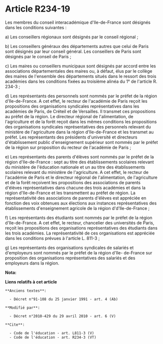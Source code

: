 # Article R234-19

Les membres du conseil interacadémique d'Ile-de-France sont désignés dans les conditions suivantes : 

a) Les conseillers régionaux sont désignés par le conseil régional ; 

b) Les conseillers généraux des départements autres que celui de Paris sont désignés par leur conseil général. Les
conseillers de Paris sont désignés par le conseil de Paris ; 

c) Les maires ou conseillers municipaux sont désignés par accord entre les associations départementales des maires ou, à
défaut, élus par le collège des maires de l'ensemble des départements situés dans le ressort des trois académies dans les
conditions fixées au troisième alinéa du 1° de l'article R. 234-3 ; 

d) Les représentants des personnels sont nommés par le préfet de la région d'Ile-de-France. A cet effet, le recteur de
l'académie de Paris reçoit les propositions des organisations syndicales représentatives dans les académies de Paris, de
Créteil et de Versailles. Il transmet ces propositions au préfet de la région. Le directeur régional de l'alimentation, de
l'agriculture et de la forêt reçoit dans les mêmes conditions les propositions des organisations syndicales représentatives
des personnels relevant du ministère de l'agriculture dans la région d'Ile-de-France et les transmet au préfet. Les
représentants des présidents d'université et directeurs d'établissement public d'enseignement supérieur sont nommés par le
préfet de la région sur proposition du recteur de l'académie de Paris ; 

e) Les représentants des parents d'élèves sont nommés par le préfet de la région d'Ile-de-France : sept au titre des
établissements scolaires relevant du ministère de l'éducation nationale et un au titre des établissements scolaires relevant
du ministère de l'agriculture. A cet effet, le recteur de l'académie de Paris et le directeur régional de l'alimentation, de
l'agriculture et de la forêt reçoivent les propositions des associations de parents d'élèves représentatives dans chacune des
trois académies et dans la région d'Ile-de-France et les transmettent au préfet de région. La représentativité des
associations de parents d'élèves est appréciée en fonction des voix obtenues aux élections aux instances représentatives des
établissements d'enseignement agricole de la région d'd'Ile-de-France ; 

f) Les représentants des étudiants sont nommés par le préfet de la région d'Ile-de-France. A cet effet, le recteur,
chancelier des universités de Paris, reçoit les propositions des organisations représentatives des étudiants dans les trois
académies. La représentativité de ces organisations est appréciée dans les conditions prévues à l'article L. 811-3 ; 

g) Les représentants des organisations syndicales de salariés et d'employeurs sont nommés par le préfet de la région d'Ile-
de-France sur proposition des organisations représentatives des salariés et des employeurs dans la région.

**Nota:**



**Liens relatifs à cet article**

	**Anciens textes**:

	  - Décret n°91-108 du 25 janvier 1991 - art. 4 (Ab)

	**Modifié par**:

	  - Décret n°2010-429 du 29 avril 2010 - art. 6 (V)

	**Cite**:

	  - Code de l'éducation - art. L811-3 (V)
	  - Code de l'éducation - art. R234-3 (VT)
